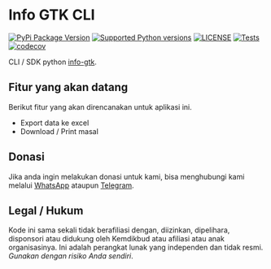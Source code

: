 # Info GTK CLI

[![PyPi Package Version](https://img.shields.io/pypi/v/info-gtk)](https://pypi.org/project/info-gtk/)
[![Supported Python versions](https://img.shields.io/pypi/pyversions/info-gtk)](https://pypi.org/project/info-gtk/)
[![LICENSE](https://img.shields.io/github/license/dapodix/info-gtk)](https://github.com/dapodix/info-gtk/blob/main/LICENSE)
[![Tests](https://github.com/dapodix/info-gtk/workflows/Tests/badge.svg)](https://github.com/dapodix/info-gtk/actions?query=workflow%3ATests)
[![codecov](https://codecov.io/gh/dapodix/info-gtk/branch/main/graph/badge.svg)](https://codecov.io/gh/dapodix/info-gtk)

CLI / SDK python [info-gtk](https://info.gtk.kemdikbud.go.id/).

## Fitur yang akan datang

Berikut fitur yang akan direncanakan untuk aplikasi ini.

- Export data ke excel
- Download / Print masal

## Donasi

Jika anda ingin melakukan donasi untuk kami, bisa menghubungi kami melalui [WhatsApp](https://wa.me/6287725780404) ataupun [Telegram](https://t.me/hexatester).

## Legal / Hukum

Kode ini sama sekali tidak berafiliasi dengan, diizinkan, dipelihara, disponsori atau didukung oleh Kemdikbud atau afiliasi atau anak organisasinya. Ini adalah perangkat lunak yang independen dan tidak resmi. _Gunakan dengan risiko Anda sendiri_.
